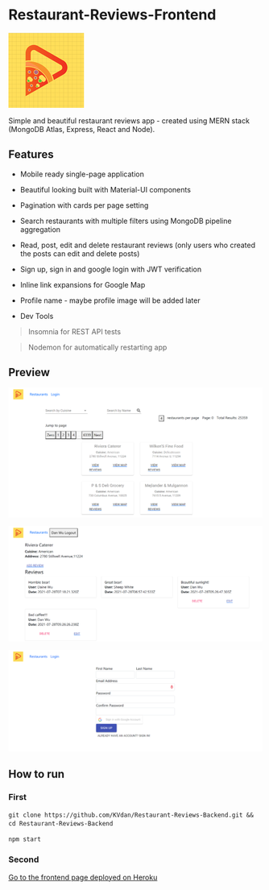 # Restaurant-Reviews-Frontend
![restaurant-reviews-logo](https://github.com/KVdan/Restaurant-Reviews-Frontend/blob/a6ffd61d36a29b59def9955f986f854de81e0afc/src/assets/logo.png)

Simple and beautiful restaurant reviews app - created using MERN stack (MongoDB Atlas, Express, React and Node).

## Features
- Mobile ready single-page application
- Beautiful looking built with Material-UI components
- Pagination with cards per page setting 
- Search restaurants with multiple filters using MongoDB pipeline aggregation
- Read, post, edit and delete restaurant reviews (only users who created the posts can edit and delete posts)
- Sign up, sign in and google login with JWT verification
- Inline link expansions for Google Map
- Profile name - maybe profile image will be added later

- Dev Tools 
> Insomnia for REST API tests

> Nodemon for automatically restarting app

## Preview

![Home Page](https://github.com/KVdan/Restaurant-Reviews-Frontend/blob/2112afddd534859828196999fa53a973e8598770/desktop.png)

![Review Page](https://github.com/KVdan/Restaurant-Reviews-Frontend/blob/2112afddd534859828196999fa53a973e8598770/user-reviews.png)

![Login page](https://github.com/KVdan/Restaurant-Reviews-Frontend/blob/2112afddd534859828196999fa53a973e8598770/sign-up%20desktop.png)

## How to run
### First

`git clone https://github.com/KVdan/Restaurant-Reviews-Backend.git && cd Restaurant-Reviews-Backend`

`npm start`

### Second

[Go to the frontend page deployed on Heroku](https://restaurant-reviews-frontend.herokuapp.com/restaurants)
